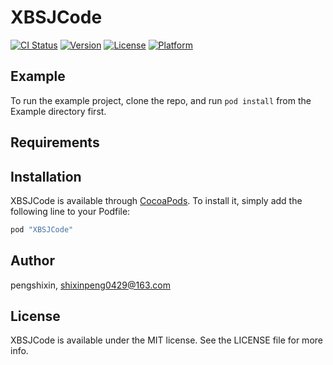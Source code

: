 # XBSJCode

[![CI Status](http://img.shields.io/travis/pengshixin/XBSJCode.svg?style=flat)](https://travis-ci.org/pengshixin/XBSJCode)
[![Version](https://img.shields.io/cocoapods/v/XBSJCode.svg?style=flat)](http://cocoapods.org/pods/XBSJCode)
[![License](https://img.shields.io/cocoapods/l/XBSJCode.svg?style=flat)](http://cocoapods.org/pods/XBSJCode)
[![Platform](https://img.shields.io/cocoapods/p/XBSJCode.svg?style=flat)](http://cocoapods.org/pods/XBSJCode)

## Example

To run the example project, clone the repo, and run `pod install` from the Example directory first.

## Requirements

## Installation

XBSJCode is available through [CocoaPods](http://cocoapods.org). To install
it, simply add the following line to your Podfile:

```ruby
pod "XBSJCode"
```

## Author

pengshixin, shixinpeng0429@163.com

## License

XBSJCode is available under the MIT license. See the LICENSE file for more info.
